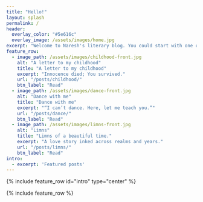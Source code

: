 ```yaml
---
title: "Hello!"
layout: splash
permalink: /
header:
  overlay_color: "#5e616c"
  overlay_image: /assets/images/home.jpg
excerpt: "Welcome to Naresh's literary blog. You could start with one of the featured posts or find past posts in the archives."
feature_row:
  - image_path: /assets/images/childhood-front.jpg
    alt: "A letter to my childhood"
    title: "A letter to my childhood"
    excerpt: "Innocence died; You survived."
    url: "/posts/childhood/"
    btn_label: "Read"
  - image_path: /assets/images/dance-front.jpg
    alt: "Dance with me"
    title: "Dance with me"
    excerpt: "“I can’t dance. Here, let me teach you.”"
    url: "/posts/dance/"
    btn_label: "Read"
  - image_path: /assets/images/limns-front.jpg
    alt: "Limns"
    title: "Limns of a beautiful time."
    excerpt: "A love story inked across realms and years."
    url: "/posts/limns/"
    btn_label: "Read"
intro:
  - excerpt: 'Featured posts'
---
```


{% include feature_row id="intro" type="center" %}

{% include feature_row %}